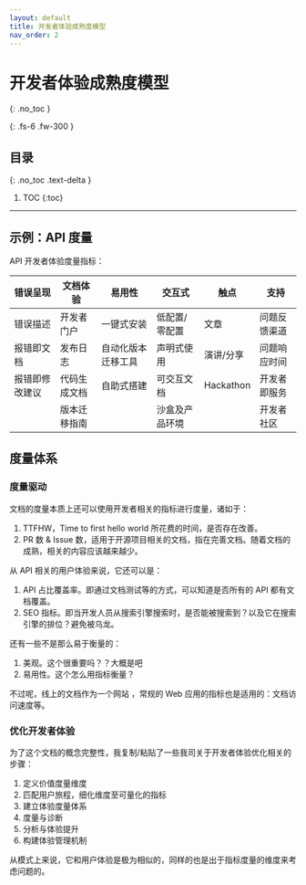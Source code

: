 ```yaml
---
layout: default
title: 开发者体验成熟度模型
nav_order: 2
---
```


# 开发者体验成熟度模型
{: .no_toc }

{: .fs-6 .fw-300 }

## 目录
{: .no_toc .text-delta }

1. TOC
{:toc}

---

## 示例：API 度量

 API 开发者体验度量指标：

| 错误呈现 | 文档体验 | 易用性 | 交互式 | 触点 | 支持 |
| --- | --- | --- | --- | --- | --- |
| 错误描述 | 开发者门户 | 一键式安装 | 低配置/零配置 | 文章 | 问题反馈渠道 |
| 报错即文档 | 发布日志 | 自动化版本迁移工具 | 声明式使用 | 演讲/分享 | 问题响应时间 |
| 报错即修改建议 | 代码生成文档 | 自助式搭建 | 可交互文档 | Hackathon | 开发者即服务 |
|   | 版本迁移指南 |   | 沙盒及产品环境 |   | 开发者社区 |

## 度量体系

### 度量驱动 

文档的度量本质上还可以使用开发者相关的指标进行度量，诸如于：

1. TTFHW，Time to first hello world 所花费的时间，是否存在改善。
2. PR 数 & Issue 数，适用于开源项目相关的文档，指在完善文档。随着文档的成熟，相关的内容应该越来越少。

从 API 相关的用户体验来说，它还可以是：

1. API 占比覆盖率。即通过文档测试等的方式，可以知道是否所有的 API 都有文档覆盖。
2. SEO 指标。即当开发人员从搜索引擎搜索时，是否能被搜索到？以及它在搜索引擎的排位？避免被乌龙。

还有一些不是那么易于衡量的：

1. 美观。这个很重要吗？？大概是吧
2. 易用性。这个怎么用指标衡量？

不过呢，线上的文档作为一个网站 ，常规的 Web 应用的指标也是适用的：文档访问速度等。

### 优化开发者体验

为了这个文档的概念完整性，我复制/粘贴了一些我司关于开发者体验优化相关的步骤：

1. 定义价值度量维度
2. 匹配用户旅程，细化维度至可量化的指标
3. 建立体验度量体系
4. 度量与诊断
5. 分析与体验提升 
6. 构建体验管理机制

从模式上来说，它和用户体验是极为相似的，同样的也是出于指标度量的维度来考虑问题的。
